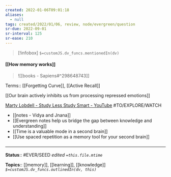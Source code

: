```yaml
---
created: 2022-01-06T09:01:18 
aliases:
  - null
tags: created/2022/01/06, review, node/evergreen/question
sr-due: 2022-09-01
sr-interval: 125
sr-ease: 210
---
```

> [!infobox]
`$=customJS.dv_funcs.mentionedIn(dv)`

#### [[How memory works]] 


> ![[books - Sapiens#^298648743]]

Terms:: [[Forgetting Curve]], [[Active Recall]]

[[Our brain actively inhibits us from processing repressed emotions]]

[Marty Lobdell - Study Less Study Smart - YouTube](https://youtu.be/IlU-zDU6aQ0) #TO/EXPLORE/WATCH 

- [[notes - Vidya and Jnana]]
- [[Evergreen notes help us bridge the gap between knowledge and understanding]]
- [[Time is a valuable mode in a second brain]]
- [[Use spaced repetition as a memory tool for your second brain]]

### <hr class="footnote"/>

**Status**:: #EVER/SEED 
*edited `=this.file.mtime`*

**Topics**:: [[memory]], [[learning]], [[knowledge]]
*`$=customJS.dv_funcs.outlinedIn(dv, this)`*
